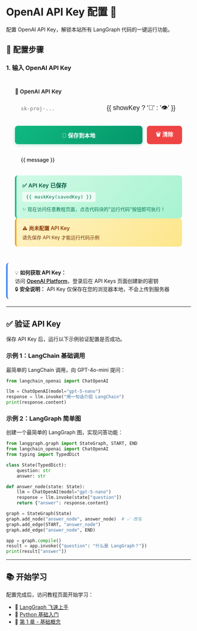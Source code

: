 # OpenAI API Key 配置 🔑

配置 OpenAI API Key，解锁本站所有 LangGraph 代码的一键运行功能。

<script setup>
import { ref, onMounted } from 'vue'

const apiKey = ref('')
const savedKey = ref('')
const message = ref('')
const showKey = ref(false)

onMounted(() => {
  const saved = localStorage.getItem('openai_api_key')
  if (saved) {
    savedKey.value = saved
    apiKey.value = saved
  }
})

function saveApiKey() {
  if (!apiKey.value.trim()) {
    message.value = '❌ 请输入 API Key'
    setTimeout(() => message.value = '', 3000)
    return
  }
  localStorage.setItem('openai_api_key', apiKey.value.trim())
  savedKey.value = apiKey.value.trim()
  message.value = '✅ 保存成功！现在可以运行所有代码示例了'
  setTimeout(() => message.value = '', 3000)
}

function clearApiKey() {
  localStorage.removeItem('openai_api_key')
  apiKey.value = ''
  savedKey.value = ''
  message.value = '🗑️ 已清除'
  setTimeout(() => message.value = '', 3000)
}

function toggleShowKey() {
  showKey.value = !showKey.value
}

function maskKey(key) {
  if (!key) return ''
  if (key.length <= 8) return '***'
  return key.substring(0, 4) + '***' + key.substring(key.length - 4)
}
</script>

## 📝 配置步骤

### 1. 输入 OpenAI API Key

<div style="max-width: 700px; margin: 20px 0; padding: 24px; background: var(--vp-c-bg-soft); border-radius: 8px; border: 2px solid var(--vp-c-divider);">
  <div style="margin-bottom: 20px;">
    <label style="display: block; margin-bottom: 10px; font-weight: 600; font-size: 15px;">
      🔑 OpenAI API Key
    </label>
    <div style="display: flex; gap: 10px;">
      <input
        v-model="apiKey"
        :type="showKey ? 'text' : 'password'"
        placeholder="sk-proj-..."
        style="flex: 1; padding: 12px 16px; border: 2px solid var(--vp-c-divider); border-radius: 8px; font-family: 'Consolas', monospace; font-size: 14px; background: var(--vp-c-bg); color: var(--vp-c-text-1);"
        @keyup.enter="saveApiKey"
      />
      <button
        @click="toggleShowKey"
        style="padding: 12px 18px; background: var(--vp-c-bg-mute); color: var(--vp-c-text-1); border: 2px solid var(--vp-c-divider); border-radius: 8px; cursor: pointer; font-size: 18px;"
        :title="showKey ? '隐藏' : '显示'"
      >
        {{ showKey ? '🙈' : '👁️' }}
      </button>
    </div>
  </div>

  <div style="display: flex; gap: 12px; margin-bottom: 20px;">
    <button
      @click="saveApiKey"
      style="flex: 1; padding: 12px 24px; background: linear-gradient(135deg, #10b981 0%, #059669 100%); color: white; border: none; border-radius: 8px; cursor: pointer; font-weight: 600; font-size: 15px; box-shadow: 0 2px 8px rgba(16, 185, 129, 0.3);"
    >
      💾 保存到本地
    </button>
    <button
      @click="clearApiKey"
      style="padding: 12px 24px; background: #ef4444; color: white; border: none; border-radius: 8px; cursor: pointer; font-weight: 600; font-size: 15px;"
    >
      🗑️ 清除
    </button>
  </div>

  <div v-if="message" style="padding: 14px 16px; background: var(--vp-c-bg); border-left: 4px solid var(--vp-c-brand); border-radius: 6px; margin-bottom: 20px; font-weight: 500;">
    {{ message }}
  </div>

  <div v-if="savedKey" style="padding: 16px; background: linear-gradient(135deg, #d1fae5 0%, #a7f3d0 100%); border-radius: 8px; border-left: 4px solid #10b981;">
    <div style="font-weight: 600; margin-bottom: 8px; color: #065f46; font-size: 15px;">✅ API Key 已保存</div>
    <code style="font-family: 'Consolas', monospace; font-size: 13px; color: #047857; background: #ecfdf5; padding: 6px 10px; border-radius: 4px; display: inline-block;">{{ maskKey(savedKey) }}</code>
    <div style="margin-top: 10px; font-size: 13px; color: #047857;">
      ✨ 现在访问任意教程页面，点击代码块的"运行代码"按钮即可执行！
    </div>
  </div>
  <div v-else style="padding: 16px; background: linear-gradient(135deg, #fef3c7 0%, #fde68a 100%); border-left: 4px solid #f59e0b; border-radius: 8px;">
    <div style="font-weight: 600; color: #92400e; margin-bottom: 6px;">⚠️ 尚未配置 API Key</div>
    <div style="font-size: 13px; color: #78350f;">请先保存 API Key 才能运行代码示例</div>
  </div>
</div>

<div style="max-width: 700px; padding: 16px 20px; background: var(--vp-c-bg-soft); border-radius: 8px; margin: 20px 0; border-left: 4px solid #3b82f6;">
  <div style="font-size: 14px; color: var(--vp-c-text-2); line-height: 1.6;">
    💡 <strong>如何获取 API Key：</strong><br/>
    访问 <a href="https://platform.openai.com/api-keys" target="_blank" style="color: var(--vp-c-brand); font-weight: 600;">OpenAI Platform</a>，登录后在 API Keys 页面创建新的密钥<br/>
    🔒 <strong>安全说明：</strong> API Key 仅保存在您的浏览器本地，不会上传到服务器
  </div>
</div>

---

## ✅ 验证 API Key

保存 API Key 后，运行以下示例验证配置是否成功。

### 示例 1：LangChain 基础调用

最简单的 LangChain 调用，向 GPT-4o-mini 提问：

```python
from langchain_openai import ChatOpenAI

llm = ChatOpenAI(model="gpt-5-nano")
response = llm.invoke("用一句话介绍 LangChain")
print(response.content)
```

### 示例 2：LangGraph 简单图

创建一个最简单的 LangGraph 图，实现问答功能：

```python
from langgraph.graph import StateGraph, START, END
from langchain_openai import ChatOpenAI
from typing import TypedDict

class State(TypedDict):
    question: str
    answer: str

def answer_node(state: State):
    llm = ChatOpenAI(model="gpt-5-nano")
    response = llm.invoke(state["question"])
    return {"answer": response.content}

graph = StateGraph(State)
graph.add_node("answer_node", answer_node)  # ✅ 改名
graph.add_edge(START, "answer_node")
graph.add_edge("answer_node", END)

app = graph.compile()
result = app.invoke({"question": "什么是 LangGraph？"})
print(result["answer"])
```

---

## 📚 开始学习

配置完成后，访问教程页面开始学习：

- 🚀 [LangGraph 飞速上手](/module-0/0.0-LangGraph-上手案例)
- 🐍 [Python 基础入门](/module-0/0.1-Python-基础入门)
- 📖 [第 1 章 - 基础概念](/module-1/1.1-simple-graph-最简图)
